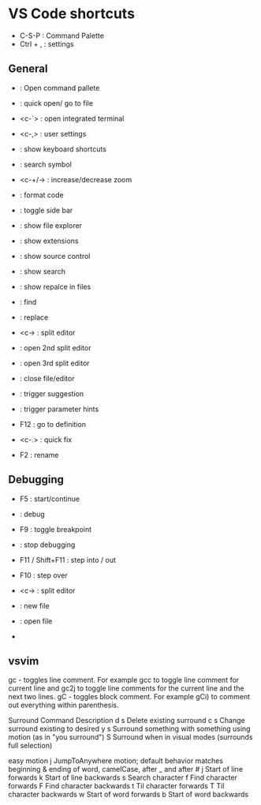 # VS Code shortcuts

* C-S-P : Command Palette
* Ctrl + , : settings

## General
* <c-s-p> : Open command pallete
* <c-p> : quick open/ go to file
* <c-`> : open integrated terminal
* <c-,> : user settings
* <c-k-s>: show keyboard shortcuts
* <C-s-o> : search symbol
* <c-+/-> : increase/decrease zoom
* <c-s-f> : format code


* <c-b> : toggle side bar
* <c-s-e> : show file explorer
* <c-s-x> : show extensions
* <c-s-g> : show source control
* <c-s-f> : show search
* <c-s-h> : show repalce in files
* <c-f> : find
* <c-h> : replace

* <c-\> : split editor
* <c-2> : open 2nd split editor
* <c-3> : open 3rd split editor
* <c-w> : close file/editor

* <c-space> : trigger suggestion
* <c-shift-space> : trigger parameter hints
* F12 : go to definition
* <c-.> : quick fix
* F2 : rename


## Debugging
* F5 : start/continue
* <C-S-D> : debug
* F9 : toggle breakpoint
* <S-F5> : stop debugging
* F11 / Shift+F11 : step into / out
* F10 : step over

* <c-\> : split editor

* <c-n> : new file
* <c-o> : open file
*

## vsvim
gc - toggles line comment. For example gcc to toggle line comment for current line and gc2j to toggle line comments for the current line and the next two lines.
gC - toggles block comment. For example gCi) to comment out everything within parenthesis.

Surround Command	Description
d s <existing char>	Delete existing surround
c s <existing char> <desired char>	Change surround existing to desired
y s <motion> <desired char>	Surround something with something using motion (as in "you surround")
S <desired char>	Surround when in visual modes (surrounds full selection)

easy motion
<leader><leader><leader> j	JumpToAnywhere motion; default behavior matches beginning & ending of word, camelCase, after _ and after #
<leader><leader> j	Start of line forwards
<leader><leader> k	Start of line backwards
<leader><leader> s <char>	Search character
<leader><leader> f <char>	Find character forwards
<leader><leader> F <char>	Find character backwards
<leader><leader> t <char>	Til character forwards
<leader><leader> T <char>	Til character backwards
<leader><leader> w	Start of word forwards
<leader><leader> b	Start of word backwards

